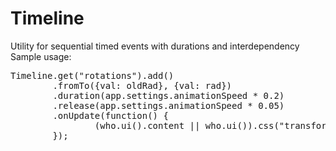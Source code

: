 # Timeline
Utility for sequential timed events with durations and interdependency
Sample usage:

<pre>
Timeline.get("rotations").add()
        .fromTo({val: oldRad}, {val: rad})
        .duration(app.settings.animationSpeed * 0.2)
        .release(app.settings.animationSpeed * 0.05)
        .onUpdate(function() {
                (who.ui().content || who.ui()).css("transform", "rotate(" + cnt.val + "rad)")
        });
</pre>
